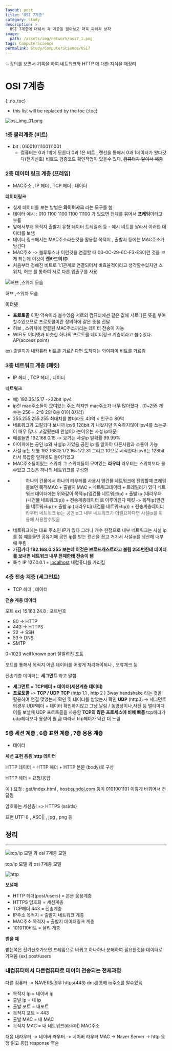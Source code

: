 ```yaml
---
layout: post
title: "OSI 7계층"
category: Study
description: >
  OSI 7계층에 대해서 각 계층을 알아보고 더욱 파헤쳐 보자
image:
  path: /assets/img/network/osi7_1.png
tags: ComputerScience
permalink: Study/ComputerScience/OSI7
---
```


<aside>
💡 강의를 보면서 기록을 하여 네트워크와 HTTP 에 대한 지식을 재정리

</aside>
<!--more-->


# OSI 7계층
{:.no_toc}

* this list will be replaced by the toc
{:toc}

![osi_img_01.png](/assets/img/network/osi7_1.png)

### 1층 물리계층 (비트)

- bit : 01001011100111001
  - 컴퓨터는 0과 1밖에 모른다
    0과 1은 비트 , 랜선을 통해서 0과 1데이터가 왓다갓다(전기신호)
    비트도 검증코드 확인작업이 있을수 있다.
    ~~컴퓨터가 알아서 해줌~~

### 2층 데이터 링크 계층 (프레임)

- MAC주소 , IP 헤더 , TCP 헤더 , 데이터

**데이터링크**

- 실제 데이터를 보는 방법은 **와이어샤크** 라는 도구를 씀
- 데이터 예시 : 010 1100 1100 1100 11100 가 있으면 전체를 묶어서 **프레임**이라고 부름
- 앞에서부터 목적지 출발지 유형 데이터 트레일러 등 - 예시 비트를 짤라서 이러한 데이터를 보냄
- 데이터 링크에서는 MAC주소라는것을 활용함 목적지 , 출발지 등에는 MAC주소가 담긴다
- MAC주소 -> 블루투스나 이런것을 연결할 때 00-0C-29-6C-F3-ES이런 것을 보게 되는데 이것이 **랜카드의 ID**
- 처음부터 정해진 비트로 1:1관계로 연결되어서 비효율적이라고 생각할수있지만 스위치, 허브 를 통하여 서로 다른 입출구를 사용

![허브 ,스위치 모습](/assets/img/network/switch.png)

허브 ,스위치 모습

**이더넷**

- **프로토콜** 이란 약속이라 볼수있음 서로의 컴퓨터에선 같은 값에 서로다른 뜻을 부여할수있으므로 프로토콜이란 정의하에 같은 뜻을 전달
- 허브 , 스위치에 연결된 MAC주소끼리는 데이터 전송이 가능
- WIFI도 이더넷과 비슷한 하나의 프로토콜 데이터링크 계층이라고 볼수있다. AP(access point)

ex) 출발지가 내컴퓨터 비트를 가르킨다면 도착지는 와이파이 비트를 가르킴

### 3층 네트워크 계층 (패킷)

- IP 헤더 , TCP 헤더 , 데이터

**네트워크**

- 예) 192.35.15.17 ->32bit ipv4
- ip란 mac주소들이 모여있는 주소 하지만 mac주소가 너무 많아졌다 . (0~255 개수는 256 = 2^8 2의 8승 01이 8자리)
- 255.255.255.255 최대치를 뽑더라도 43억 < 인구수 80억
- 네트워크가 고갈되다 보니까 ipv6 128bit 가 나왔지만 익숙하지않아 ipv4를 쓰는곳이 매우 많다. 고갈됬는데 안넘어가는이유는 사설 ip때문!
- 예를들면 192.168.0.15 -> 요거는 사설ip 일확률 99.99%
- 아이피에는 공인 ip와 사설ip 가있음 공인 ip 를 알아야 다른사람과 소통이 가능
- 사설 ip는 보통 192.168과 172.16~172.31 그리고 10으로 시작한다 ipv6는 128bit 라서 복잡함 알파벳도 들어가있고
- MAC주소들이있는 스위치 그 스위치들이 모여있는 **라우터** 라우터는 스위치보다 클수있고 그것은 하나의 네트워크를 구성함
- > **하나의 건물에서 하나의 라우터를 사용시 옆건물 네트워크에 진입할때 프레임을보면 목적MAC + 출발지 MAC + 네트워크데이터 + 트레일러가 있다 네트워크 데이터에는 위와같이 목적ip(옆건물 네트워크ip) + 출발 ip (내라우터(내건물 네트워크ip)) + 전송계층데이터 로 이루어진다 패킷 -> 목적ip(옆건물 네트워크ip) + 출발 ip (내라우터(내건물 네트워크ip)) + 전송계층데이터**
  > 라우터 네트워크 ip는 공인ip그 내부 네트워크가 더필요하다면 사설ip를 이용해 사용할수있음
- 네트워크에는 대표 주소인 IP가 있다 그러나 개수 한정으로 내부 네트워크는 사설 ip를 씀 예를들면 공유기에 공인 ip를 받는 랜선을 꼽고 거기서 사설ip를 생산해 내부에 뿌림
- **가끔가다 192.168.0.255 보는데 이것은 브로드캐스트라고 불림 255번한테 데이터를 보내면 네트워크 내부 전체한테 전송이 됌**
- 특수 IP 127.0.0.1 = [localhost](http://localhost/) 내컴퓨터를 가리킴

### 4층 전송 계층 (세그먼트)

- TCP 헤더 , 데이터

**전송 계층 데이터**

포트 ex) 15.163.24.8 : 포트번호

- 80 -> HTTP
- 443 -> HTTPS
- 22 -> SSH
- 53-> DNS
- SMTP

0~1023 well known port 잘알려진 포트

포트를 통해서 목적지 어떤 데이터를 어떻게 처리해야되나 , 오류체크 등

전송계층 데이터는 **세그먼트** 라고 말함

- **세그먼트 = TCP헤더 + 데이터(세션계층 데이터)**
- **프로토콜** -> **TCP / UDP**
  **TCP** (http 1.1 , http 2 )
  3way handshake 라는 것을 활용하여 연결 맺었는지 확인 및 데이터를 받았는지 확인
  **UDP** (http3) -> 세그먼트의경우 UDP헤더 + 데이터
  확인하지않고 그냥 날림 / 동영상이나,사진 등 멀티미디어를 보낼때 UDP 프로토콜을 사용함 **TCP의 많은 프로세스에 비해 빠름**
  tcp헤더가 udp헤더보다 용량이 훨 큼 따라서 tcp헤더가 약간 더 느림

### 5층 세션 계층 , 6층 표현 계층 , 7층 응용 계층

- 데이터

**세션 표현 응용** **http 데이터**

HTTP 데이터 = HTTP 헤더 + HTTP 본문 (body)로 구성

HTTP 헤더 = 요청/응답

예 ) 요청 : get/index.html , host:[eundol.com](http://eundol.com/) 등이 0101001101 이렇게 바뀌어서 전달됨

암호화는 세션층! => HTTPS (ssl/tls)

표현 UTF-8 , ASC|| , jpg , png 등

## 정리

---

![tcp/ip 모델 과 osi 7계층 모델](/assets/img/network/tcp%3Aip_osi7.png)

tcp/ip 모델 과 osi 7계층 모델

![http](/assets/img/network/httpFrame.png)

**보낼때**

- HTTP 헤더(post/users) = 본문 응용계층
- HTTPS 암호화 = 세션계층
- TCP헤더 443 = 전송계층
- IP주소 목적지 = 출발지 네트워크 계층
- MAC주소 목적지 = 출발지 데이터링크 계층
- 1010110비트 = 물리 계층

**받을 때**

받는쪽은 전기신호가오면 프레임으로 바뀌고 하나하나 분해하여 필요한것을 데이터로 가져옴 (ex) post/users

### 내컴퓨터에서 다른컴퓨터로 데이터 전송되는 전체과정

다른 컴퓨터 -> NAVER일경우 https(443) dns를통해 ip주소를 알수있음

- 목적지 Ip = 네이버 ip
- 출발 ip = 내 ip
- 출발 포트 = 내포트
- 목적지 포트 = 443
- 출발 MAC = 내 MAC
- 목적지 MAC = 내 네트워크(라우터) MAC주소

처음 내라우터 -> 네이버 라우터 -> 네이버 라우터 MAC -> Naver Server -> http 요청 읽고 응답 response 역순

